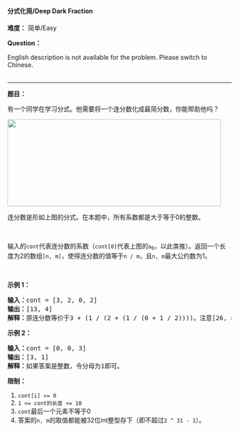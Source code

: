 #### 分式化简/Deep Dark Fraction
**难度：** 简单/Easy

**Question：** 

<p>English description is not available for the problem. Please switch to Chinese.<br />
&nbsp;</p>

------

**题目：** 
<p>有一个同学在学习分式。他需要将一个连分数化成最简分数，你能帮助他吗？</p>

<p><img alt="" src="https://assets.leetcode-cn.com/aliyun-lc-upload/uploads/2019/09/09/fraction_example_1.jpg" style="height: 195px; width: 480px;"></p>

<p>连分数是形如上图的分式。在本题中，所有系数都是大于等于0的整数。</p>

<p>&nbsp;</p>

<p>输入的<code>cont</code>代表连分数的系数（<code>cont[0]</code>代表上图的<code>a<sub>0</sub></code>，以此类推）。返回一个长度为2的数组<code>[n, m]</code>，使得连分数的值等于<code>n / m</code>，且<code>n, m</code>最大公约数为1。</p>

<p>&nbsp;</p>

<p><strong>示例 1：</strong></p>

<pre><strong>输入：</strong>cont = [3, 2, 0, 2]
<strong>输出：</strong>[13, 4]
<strong>解释：</strong>原连分数等价于3 + (1 / (2 + (1 / (0 + 1 / 2))))。注意[26, 8], [-13, -4]都不是正确答案。</pre>

<p><strong>示例 2：</strong></p>

<pre><strong>输入：</strong>cont = [0, 0, 3]
<strong>输出：</strong>[3, 1]
<strong>解释：</strong>如果答案是整数，令分母为1即可。</pre>

<p><strong>限制：</strong></p>

<ol>
	<li><code>cont[i] &gt;= 0</code></li>
	<li><code>1 &lt;= cont的长度 &lt;= 10</code></li>
	<li><code>cont</code>最后一个元素不等于0</li>
	<li>答案的<code>n, m</code>的取值都能被32位int整型存下（即不超过<code>2 ^ 31 - 1</code>）。</li>
</ol>

